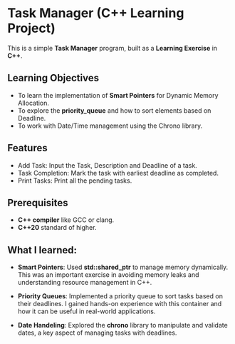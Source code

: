 # Task Manager (C++ Learning Project)

This is a simple **Task Manager** program, built as a **Learning Exercise** in **C++**.

## Learning Objectives
- To learn the implementation of **Smart Pointers** for Dynamic Memory Allocation.
- To explore the **priority_queue** and how to sort elements based on Deadline.
- To work with Date/Time management using the Chrono library.

## Features
- Add Task: Input the Task, Description and Deadline of a task.
- Task Completion: Mark the task with earliest deadline as completed.
- Print Tasks: Print all the pending tasks.

## Prerequisites
- **C++ compiler** like GCC or clang.
- **C++20** standard of higher.

## What I learned:
- **Smart Pointers**: Used **std::shared_ptr** to manage memory dynamically. This was an important exercise in avoiding memory leaks and understanding resource management in C++.
- **Priority Queues**: Implemented a priority queue to sort tasks based on their deadlines. I gained hands-on experience with this container and how it can be useful in real-world applications.

- **Date Handeling**: Explored the **chrono** library to manipulate and validate dates, a key aspect of managing tasks with deadlines.

